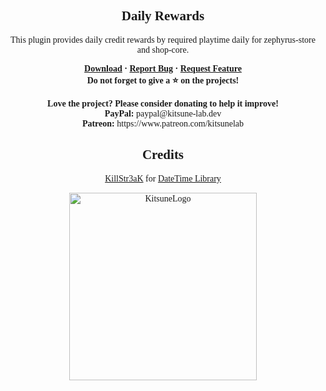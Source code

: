 <font face = "Trebuchet MS">
<div align="center">
    <h2 align="center">Daily Rewards</h2>
    <p align="center">This plugin provides daily credit rewards by required playtime daily for zephyrus-store and shop-core.</p>
    <b>
        <a href="https://github.com/K4ryuu/DailyRewards/releases">Download</a>
        ·
        <a href="https://github.com/K4ryuu/DailyRewards/issues">Report Bug</a>
        ·
        <a href="https://github.com/K4ryuu/DailyRewards/issues">Request Feature</a>
    </b>
    <br/>
    <b>Do not forget to give a ⭐ on the projects!</b><br/><br/>
    <b>Love the project? Please consider donating to help it improve!</b><br/>
    <b>PayPal:</b> paypal@kitsune-lab.dev<br/>
    <b>Patreon:</b> https://www.patreon.com/kitsunelab
    <h2 align="center">Credits</h2>
    <a href="https://github.com/KillStr3aK">KillStr3aK</a> for <a href="https://github.com/KillStr3aK/DateTime">DateTime Library</a>
</div>

<p align="center">
    <img width="300px" href="https://github.com/Kitsune-Lab" src="https://kitsune-lab.dev/storage/images/kl-logo.webp" align="center" alt="KitsuneLogo"/>
</p>

</font>
